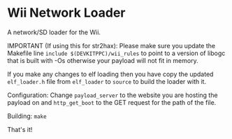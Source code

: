 # Wii Network Loader
A network/SD loader for the Wii.

IMPORTANT (If using this for str2hax): Please make sure you update the Makefile line `include $(DEVKITPPC)/wii_rules` to point to a version of libogc that is built with -Os otherwise your payload will not fit in memory.

If you make any changes to elf loading then you have copy the updated `elf_loader.h` file from `elf_loader` to `source` to build the loader with it.

Configuration:
Change `payload_server` to the website you are hosting the payload on and `http_get_boot` to the GET request for the path of the file.

Building:
`make`

That's it!
